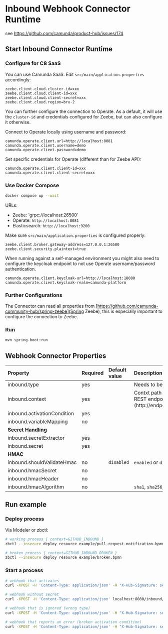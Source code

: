 # Inbound Webhook Connector Runtime

see https://github.com/camunda/product-hub/issues/174


## Start Inbound Connector Runtime

### Configure for C8 SaaS

You can use Camunda SaaS. Edit `src/main/application.properties` accordingly:

```properties
zeebe.client.cloud.cluster-id=xxx
zeebe.client.cloud.client-id=xxx
zeebe.client.cloud.client-secret=xxx
zeebe.client.cloud.region=bru-2
```

You can further configure the connection to Operate.  As a default, it will use the `cluster-id` and credentials configured for Zeebe, but can also configure it otherwise.

Connect to Operate locally using username and password:

```properties
camunda.operate.client.url=http://localhost:8081
camunda.operate.client.username=demo
camunda.operate.client.password=demo
```

Set specific credentials for Operate (different than for Zeebe API):

```properties
camunda.operate.client.client-id=xxx
camunda.operate.client.client-secret=xxx
```



### Use Docker Compose

```bash
docker compose up --wait
```

URLs:

- Zeebe: 'grpc://localhost:26500'
- Operate: `http://localhost:8081`
- Elasticsearch: `http://localhost:9200`

Make sure `src/main/application.properties` is configured properly:


```properties
zeebe.client.broker.gateway-address=127.0.0.1:26500
zeebe.client.security.plaintext=true
```

When running against a self-managed environment you might also need to configure the keycloak endpoint to not use Operate username/password authentication.

```properties
camunda.operate.client.keycloak-url=http://localhost:18080
camunda.operate.client.keycloak-realm=camunda-platform
```

### Further Configurations

The Connector can read all properties from [https://github.com/camunda-community-hub/spring-zeebe](Spring Zeebe), this is especially important to configure the connection to Zeebe.


### Run

```bash
mvn spring-boot:run
```


## Webhook Connector Properties

| Property | Required | Default value | Description |
| :- | :- | :- | :- |
| inbound.type | yes | | Needs to be set to `webhook` |
| inbound.context | yes |  | Contxt path used on Webhook REST endpoint (http://endpoint/inbound/`context`/) |
| inbound.activationCondition | yes | |
| inbound.variableMapping | no | |    
| **Secret Handling** |
| inbound.secretExtractor  | yes | |
| inbound.secret  | yes | |
| **HMAC** |
| inbound.shouldValidateHmac | no | `disabled` | `enabled` or `disabled` |
| inbound.hmacSecret | no | |
| inbound.hmacHeader | no | |
| inbound.hmacAlgorithm | no | | `sha1`, `sha256`, or `sha512` |

## Run example

### Deploy process

Via Modeler or zbctl:

```bash
# working process { context=GITHUB_INBOUND }
zbctl --insecure deploy resource example/pull-request-notification.bpmn

# broken process { context=GITHUB_INBOUND_BROKEN }
zbctl --insecure deploy resource example/broken.bpmn
```

### Start a process


```bash
# webhook that activates
curl -XPOST -H 'Content-Type: application/json' -H "X-Hub-Signature: secrets.GITHUB_INBOUND_SECRET" localhost:8080/inbound/GITHUB_INBOUND  --data @example/webhook-payload-activates.json

# webhook without secret
curl -XPOST -H 'Content-Type: application/json' localhost:8080/inbound/GITHUB_INBOUND  --data @example/webhook-payload-activates.json

# webhook that is ignored (wrong type)
curl -XPOST -H 'Content-Type: application/json' -H "X-Hub-Signature: secrets.GITHUB_INBOUND_SECRET" localhost:8080/inbound/GITHUB_INBOUND  --data @example/webhook-payload-ignored.json

# webhook that reports an error (broken activation condition)
curl -XPOST -H 'Content-Type: application/json' -H "X-Hub-Signature: secrets.GITHUB_INBOUND_SECRET" localhost:8080/inbound/GITHUB_INBOUND_BROKEN  --data @example/webhook-payload-ignored.json
```
